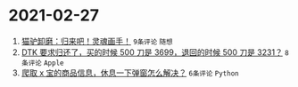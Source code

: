 # 2021-02-27

1. [猫驴卸磨：归来吧！灵魂画手！](https://www.v2ex.com/t/756669) `9条评论` `随想`
1. [DTK 要求归还了，买的时候 500 刀是 3699，退回的时候 500 刀是 3231？](https://www.v2ex.com/t/756679) `8条评论` `Apple`
1. [爬取 x 宝的商品信息，休息一下弹窗怎么解决？](https://www.v2ex.com/t/756671) `6条评论` `Python`
